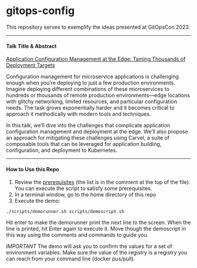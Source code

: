 # gitops-config

This repository serves to exemplify the ideas presented at GitOpsCon 2023.

----
#### Talk Title & Abstract

[Application Configuration Management at the Edge: Taming Thousands of Deployment Targets](https://cdcongitopscon2023.sched.com/event/1Jp9x)

Configuration management for microservice applications is challenging enough when you’re deploying to just a few production environments.
Imagine deploying different combinations of these microservices to hundreds or thousands of remote production environments—edge locations with glitchy networking, limited resources, and particular configuration needs.
The task grows exponentially harder and it becomes critical to approach it methodically with modern tools and techniques.

In this talk, we’ll dive into the challenges that complicate application configuration management and deployment at the edge.
We’ll also propose an approach for mitigating these challenges using Carvel, a suite of composable tools that can be leveraged for application building, configuration, and deployment to Kubernetes.

----

#### How to Use this Repo

1. Review the [prerequisites](scripts/prerequisites.sh) (the list is in the comment at the top of the file). You can execute the script to satisfy some prerequisites.
2. In a terminal window, go to the home directory of this repo
3. Execute the demo:
```shell
./scripts/demorunner.sh scripts/demoscript.sh
```
Hit enter to make the demorunner print the next line to the screen.
When the line is printed, hit Enter again to execute it.
Move though the demoscript in this way using the comments and commands to guide you.

*IMPORTANT* The demo will ask you to confirm the values for a set of environment variables. Make sure the value of the registry is a registry you can reach from your command line (docker pus/pull).
